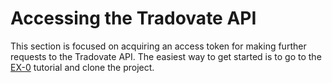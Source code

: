 # Accessing the Tradovate API

This section is focused on acquiring an access token for making further requests to the Tradovate API. The
easiest way to get started is to go to the [EX-0](https://github.com/tradovate/example-api-js/tree/main/tutorials/Access/EX-0-Access-Start)
tutorial and clone the project.